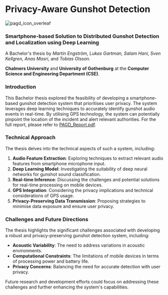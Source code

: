 # Privacy-Aware Gunshot Detection

![pagd_icon_overleaf](https://github.com/user-attachments/assets/2803db0d-8548-43c2-bfa6-3921f6b639aa)

### Smartphone-based Solution to Distributed Gunshot Detection and Localization using Deep Learning

A Bachelor's thesis by *Martin Engström, Lukas Gartman, Salam Hani, Sven Kellgren, Anas Masri*, and *Tobias Olsson*.

**Chalmers University** and **University of Gothenburg** at the **Computer Science and Engineering Department (CSE)**.

### Introduction
This Bachelor thesis explored the feasibility of developing a smartphone-based gunshot detection system that prioritises user privacy. The system leverages deep learning techniques to accurately identify gunshot audio events in real-time. By utilising GPS technology, the system can potentially pinpoint the location of the incident and alert relevant authorities. For the full report, please refer to [PAGD_Report.pdf](https://github.com/lukas-gartman/PAGD/blob/main/PAGD_Report.pdf).

### Technical Approach

The thesis delves into the technical aspects of such a system, including:

1. **Audio Feature Extraction**:
    Exploring techniques to extract relevant audio features from smartphone microphone input.
2. **Deep Learning Model**:
    Investigating the suitability of deep neural networks for gunshot sound classification.
3. **Real-time Inference**:
    Discussing the challenges and potential solutions for real-time processing on mobile devices.
4. **GPS Integration**:
    Considering the privacy implications and technical considerations of GPS usage.
5. **Privacy-Preserving Data Transmission**:
    Proposing strategies to minimise data exposure and ensure user privacy.

### Challenges and Future Directions

The thesis highlights the significant challenges associated with developing a robust and privacy-preserving gunshot detection system, including:

* **Acoustic Variability**:
    The need to address variations in acoustic environments.
* **Computational Constraints**:
    The limitations of mobile devices in terms of processing power and battery life.
* **Privacy Concerns**:
Balancing the need for accurate detection with user privacy.

Future research and development efforts could focus on addressing these challenges and further enhancing the system's capabilities.
